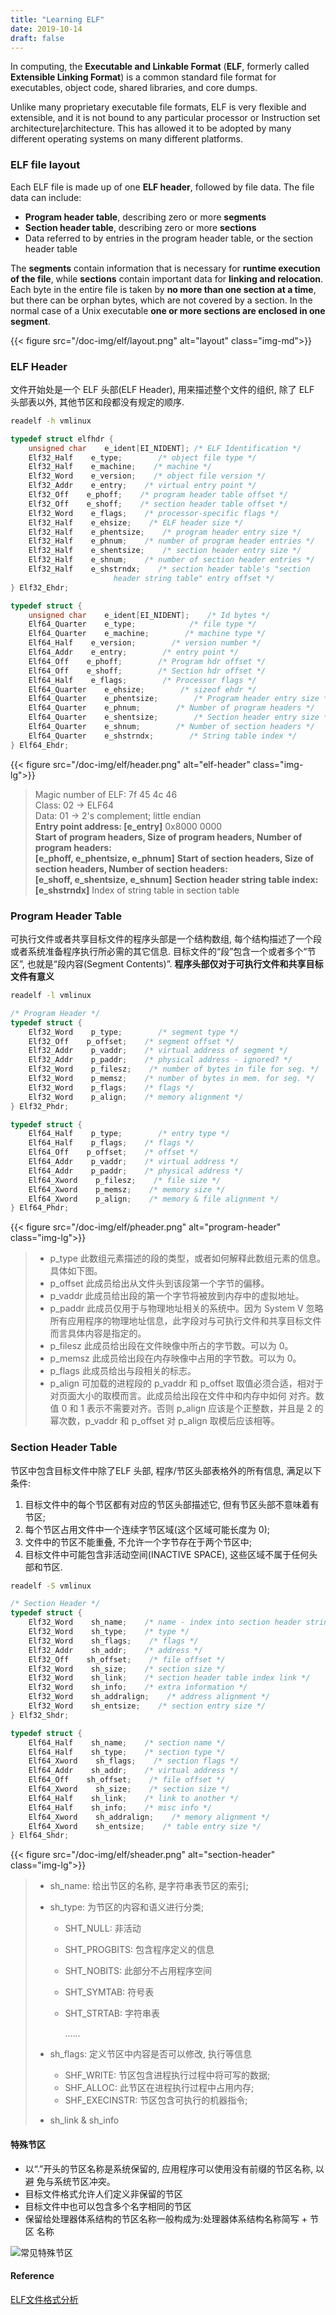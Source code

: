 ```yaml
---
title: "Learning ELF"
date: 2019-10-14
draft: false
---
```


In computing, the **Executable and Linkable Format** (**ELF**, formerly called **Extensible Linking Format**) is a common standard file format for executables, object code, shared libraries, and core dumps. 

Unlike many proprietary executable file formats, ELF is very flexible and extensible, and it is not bound to any particular processor or Instruction set architecture|architecture. This has allowed it to be adopted by many different operating systems on many different platforms.

### ELF file layout

Each ELF file is made up of one **ELF header**, followed by file data. The file data can include:

- **Program header table**, describing zero or more **segments**
- **Section header table**, describing zero or more **sections**
- Data referred to by entries in the program header table, or the section header table

The **segments** contain information that is necessary for **runtime execution of the file**, while **sections** contain important data for **linking and relocation**. Each byte in the entire file is taken by **no more than one section at a time**, but there can be orphan bytes, which are not covered by a section. In the normal case of a Unix executable **one or more sections are enclosed in one segment**.

{{< figure src="/doc-img/elf/layout.png" alt="layout" class="img-md">}}

### ELF Header

文件开始处是一个 ELF 头部(ELF Header), 用来描述整个文件的组织, 除了 ELF 头部表以外, 其他节区和段都没有规定的顺序.

```bash
readelf -h vmlinux
```

```c
typedef struct elfhdr {
    unsigned char    e_ident[EI_NIDENT]; /* ELF Identification */
    Elf32_Half    e_type;        /* object file type */
    Elf32_Half    e_machine;    /* machine */
    Elf32_Word    e_version;    /* object file version */
    Elf32_Addr    e_entry;    /* virtual entry point */
    Elf32_Off    e_phoff;    /* program header table offset */
    Elf32_Off    e_shoff;    /* section header table offset */
    Elf32_Word    e_flags;    /* processor-specific flags */
    Elf32_Half    e_ehsize;    /* ELF header size */
    Elf32_Half    e_phentsize;    /* program header entry size */
    Elf32_Half    e_phnum;    /* number of program header entries */
    Elf32_Half    e_shentsize;    /* section header entry size */
    Elf32_Half    e_shnum;    /* number of section header entries */
    Elf32_Half    e_shstrndx;    /* section header table's "section 
                       header string table" entry offset */
} Elf32_Ehdr;

typedef struct {
    unsigned char    e_ident[EI_NIDENT];    /* Id bytes */
    Elf64_Quarter    e_type;            /* file type */
    Elf64_Quarter    e_machine;        /* machine type */
    Elf64_Half    e_version;        /* version number */
    Elf64_Addr    e_entry;        /* entry point */
    Elf64_Off    e_phoff;        /* Program hdr offset */
    Elf64_Off    e_shoff;        /* Section hdr offset */
    Elf64_Half    e_flags;        /* Processor flags */
    Elf64_Quarter    e_ehsize;        /* sizeof ehdr */
    Elf64_Quarter    e_phentsize;        /* Program header entry size */
    Elf64_Quarter    e_phnum;        /* Number of program headers */
    Elf64_Quarter    e_shentsize;        /* Section header entry size */
    Elf64_Quarter    e_shnum;        /* Number of section headers */
    Elf64_Quarter    e_shstrndx;        /* String table index */
} Elf64_Ehdr;
```

{{< figure src="/doc-img/elf/header.png" alt="elf-header" class="img-lg">}}

>Magic number of ELF: 7f 45 4c 46  
>Class: 02 -> ELF64  
>Data: 01 -> 2's complement; little endian  
>**Entry point address: [e_entry]** 0x8000 0000  
>**Start of program headers, Size of program headers, Number of program headers:   
>   [e_phoff, e_phentsize, e_phnum]**
>**Start of section headers, Size of section headers, Number of section headers:   
>	[e_shoff, e_shentsize, e_shnum]**
>**Section header string table index: [e_shstrndx]** Index of string table in section table 


### Program Header Table

可执行文件或者共享目标文件的程序头部是一个结构数组, 每个结构描述了一个段或者系统准备程序执行所必需的其它信息. 目标文件的“段”包含一个或者多个“节区”, 也就是“段内容(Segment Contents)”.
**程序头部仅对于可执行文件和共享目标文件有意义**

```bash
readelf -l vmlinux
```

```c
/* Program Header */
typedef struct {
    Elf32_Word    p_type;        /* segment type */
    Elf32_Off    p_offset;    /* segment offset */
    Elf32_Addr    p_vaddr;    /* virtual address of segment */
    Elf32_Addr    p_paddr;    /* physical address - ignored? */
    Elf32_Word    p_filesz;    /* number of bytes in file for seg. */
    Elf32_Word    p_memsz;    /* number of bytes in mem. for seg. */
    Elf32_Word    p_flags;    /* flags */
    Elf32_Word    p_align;    /* memory alignment */
} Elf32_Phdr;

typedef struct {
    Elf64_Half    p_type;        /* entry type */
    Elf64_Half    p_flags;    /* flags */
    Elf64_Off    p_offset;    /* offset */
    Elf64_Addr    p_vaddr;    /* virtual address */
    Elf64_Addr    p_paddr;    /* physical address */
    Elf64_Xword    p_filesz;    /* file size */
    Elf64_Xword    p_memsz;    /* memory size */
    Elf64_Xword    p_align;    /* memory & file alignment */
} Elf64_Phdr;
```
{{< figure src="/doc-img/elf/pheader.png" alt="program-header" class="img-lg">}}

> - p_type 此数组元素描述的段的类型，或者如何解释此数组元素的信息。具体如下图。
> - p_offset 此成员给出从文件头到该段第一个字节的偏移。
> - p_vaddr 此成员给出段的第一个字节将被放到内存中的虚拟地址。
> - p_paddr 此成员仅用于与物理地址相关的系统中。因为 System V 忽略所有应用程序的物理地址信息，此字段对与可执行文件和共享目标文件而言具体内容是指定的。
> - p_filesz 此成员给出段在文件映像中所占的字节数。可以为 0。
> - p_memsz 此成员给出段在内存映像中占用的字节数。可以为 0。
> - p_flags 此成员给出与段相关的标志。
> - p_align 可加载的进程段的 p_vaddr 和 p_offset 取值必须合适，相对于对页面大小的取模而言。此成员给出段在文件中和内存中如何 对齐。数值 0 和 1 表示不需要对齐。否则 p_align 应该是个正整数，并且是 2 的幂次数，p_vaddr 和 p_offset 对 p_align 取模后应该相等。


### Section Header Table

节区中包含目标文件中除了ELF 头部, 程序/节区头部表格外的所有信息, 满足以下条件:

1. 目标文件中的每个节区都有对应的节区头部描述它, 但有节区头部不意味着有节区;
2. 每个节区占用文件中一个连续字节区域(这个区域可能长度为 0);
3. 文件中的节区不能重叠, 不允许一个字节存在于两个节区中;
4. 目标文件中可能包含非活动空间(INACTIVE SPACE), 这些区域不属于任何头部和节区.

```bash
readelf -S vmlinux
```

```c
/* Section Header */
typedef struct {
    Elf32_Word    sh_name;    /* name - index into section header string table section */
    Elf32_Word    sh_type;    /* type */
    Elf32_Word    sh_flags;    /* flags */
    Elf32_Addr    sh_addr;    /* address */
    Elf32_Off    sh_offset;    /* file offset */
    Elf32_Word    sh_size;    /* section size */
    Elf32_Word    sh_link;    /* section header table index link */
    Elf32_Word    sh_info;    /* extra information */
    Elf32_Word    sh_addralign;    /* address alignment */
    Elf32_Word    sh_entsize;    /* section entry size */
} Elf32_Shdr;

typedef struct {
    Elf64_Half    sh_name;    /* section name */
    Elf64_Half    sh_type;    /* section type */
    Elf64_Xword    sh_flags;    /* section flags */
    Elf64_Addr    sh_addr;    /* virtual address */
    Elf64_Off    sh_offset;    /* file offset */
    Elf64_Xword    sh_size;    /* section size */
    Elf64_Half    sh_link;    /* link to another */
    Elf64_Half    sh_info;    /* misc info */
    Elf64_Xword    sh_addralign;    /* memory alignment */
    Elf64_Xword    sh_entsize;    /* table entry size */
} Elf64_Shdr;
```
{{< figure src="/doc-img/elf/sheader.png" alt="section-header" class="img-lg">}}

> * sh_name: 给出节区的名称, 是字符串表节区的索引;
>
> * sh_type: 为节区的内容和语义进行分类;
>
>   * SHT_NULL: 非活动
>
>   * SHT_PROGBITS: 包含程序定义的信息
>
>   * SHT_NOBITS: 此部分不占用程序空间
>
>   * SHT_SYMTAB: 符号表
>
>   * SHT_STRTAB: 字符串表
>
>     ......
>
> * sh_flags: 定义节区中内容是否可以修改, 执行等信息
>
>   * SHF_WRITE: 节区包含进程执行过程中将可写的数据;
>   * SHF_ALLOC: 此节区在进程执行过程中占用内存;
>   * SHF_EXECINSTR: 节区包含可执行的机器指令;
>
> * sh_link & sh_info 



#### 特殊节区

- 以“.”开头的节区名称是系统保留的, 应用程序可以使用没有前缀的节区名称, 以避 免与系统节区冲突。
- 目标文件格式允许人们定义非保留的节区
- 目标文件中也可以包含多个名字相同的节区
- 保留给处理器体系结构的节区名称一般构成为:处理器体系结构名称简写 + 节区
  名称

![常见特殊节区](/doc-img/elf/com-section.png)

#### Reference
[ELF文件格式分析](https://segmentfault.com/a/1190000007103522)








